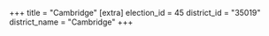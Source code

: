 +++
title = "Cambridge"
[extra]
election_id = 45
district_id = "35019"
district_name = "Cambridge"
+++
